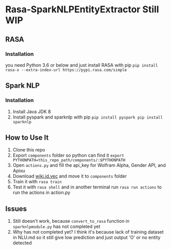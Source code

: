 # Rasa-SparkNLPEntityExtractor Still WIP

## RASA
### Installation
you need Python 3.6 or below and just install RASA with pip
`pip install rasa-x --extra-index-url https://pypi.rasa.com/simple`

## Spark NLP
### Installation
1. Install Java JDK 8
2. Install pyspark and sparknlp with pip
`pip install pyspark
pip install sparknlp`

## How to Use It
1. Clone this repo
2. Export `components` folder so python can find it
`export PYTHONPATH=this_repo_path/components/:$PYTHONPATH`
3. Open `actions.py` and fill the api_key for Wolfram Alpha, Gender API, and Apixu
4. Download [wiki.id.vec](https://dl.fbaipublicfiles.com/fasttext/vectors-wiki/wiki.id.vec) and move it to `components` folder
3. Train it with `rasa train`
4. Test it with `rasa shell` and in another terminal run `rasa run actions` to run the actions in action.py

## Issues
1. Still doesn't work, because `convert_to_rasa` function in `sparknlpmodule.py` has not completed yet
2. Why has not completed yet? I think it's because lack of training dataset in NLU.md so it still give low prediction and just output 'O' or no entity detected


